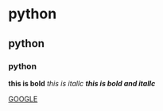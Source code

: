 # python
## python
### python
**this is bold**
*this is itallc*
***this is bold and itallc***


[GOOGLE](www.google.com)